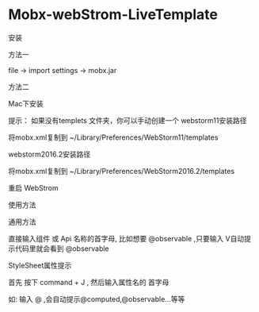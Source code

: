 # Mobx-webStrom-LiveTemplate
安装

方法一

file -> import settings -> mobx.jar

方法二

Mac下安装

提示： 如果没有templets 文件夹，你可以手动创建一个
webstorm11安装路径

将mobx.xml复制到 ~/Library/Preferences/WebStorm11/templates

webstorm2016.2安装路径

将mobx.xml复制到 ~/Library/Preferences/WebStorm2016.2/templates

重启 WebStrom

使用方法

通用方法

直接输入组件 或 Api 名称的首字母, 比如想要 @observable ,只要输入 V自动提示代码里就会看到 @observable

StyleSheet属性提示

首先 按下 command + J , 然后输入属性名的 首字母

如: 输入 @ ,会自动提示@computed,@observable...等等
